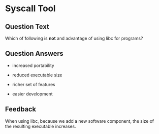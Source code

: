# Syscall Tool

## Question Text

Which of following is **not** and advantage of using libc for programs?

## Question Answers

- increased portability

+ reduced executable size

- richer set of features

- easier development

## Feedback

When using libc, because we add a new software component, the size of the resulting executable increases.
